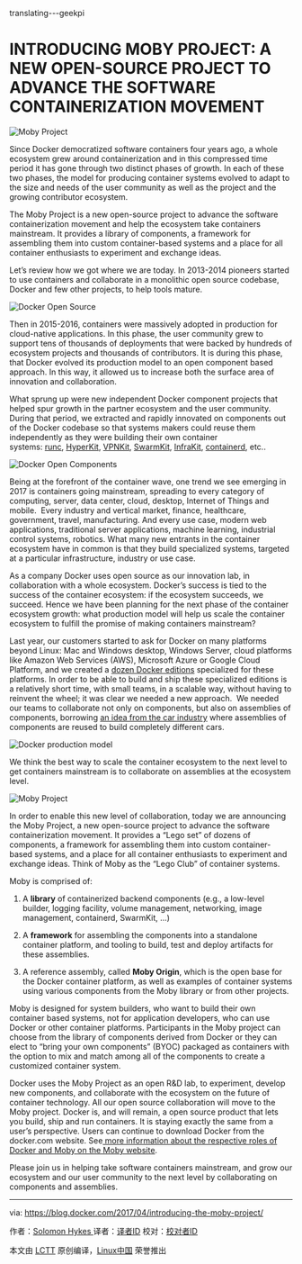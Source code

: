 translating---geekpi

INTRODUCING MOBY PROJECT: A NEW OPEN-SOURCE PROJECT TO ADVANCE THE SOFTWARE CONTAINERIZATION MOVEMENT
============================================================

![Moby Project](https://i0.wp.com/blog.docker.com/wp-content/uploads/1-2.png?resize=763%2C275&ssl=1)

Since Docker democratized software containers four years ago, a whole ecosystem grew around containerization and in this compressed time period it has gone through two distinct phases of growth. In each of these two phases, the model for producing container systems evolved to adapt to the size and needs of the user community as well as the project and the growing contributor ecosystem.

The Moby Project is a new open-source project to advance the software containerization movement and help the ecosystem take containers mainstream. It provides a library of components, a framework for assembling them into custom container-based systems and a place for all container enthusiasts to experiment and exchange ideas.

Let’s review how we got where we are today. In 2013-2014 pioneers started to use containers and collaborate in a monolithic open source codebase, Docker and few other projects, to help tools mature.

![Docker Open Source](https://i0.wp.com/blog.docker.com/wp-content/uploads/2-2.png?resize=975%2C548&ssl=1)

Then in 2015-2016, containers were massively adopted in production for cloud-native applications. In this phase, the user community grew to support tens of thousands of deployments that were backed by hundreds of ecosystem projects and thousands of contributors. It is during this phase, that Docker evolved its production model to an open component based approach. In this way, it allowed us to increase both the surface area of innovation and collaboration.

What sprung up were new independent Docker component projects that helped spur growth in the partner ecosystem and the user community. During that period, we extracted and rapidly innovated on components out of the Docker codebase so that systems makers could reuse them independently as they were building their own container systems: [runc][7], [HyperKit][8], [VPNKit][9], [SwarmKit][10], [InfraKit][11], [containerd][12], etc..

![Docker Open Components](https://i1.wp.com/blog.docker.com/wp-content/uploads/3-2.png?resize=975%2C548&ssl=1)

Being at the forefront of the container wave, one trend we see emerging in 2017 is containers going mainstream, spreading to every category of computing, server, data center, cloud, desktop, Internet of Things and mobile.  Every industry and vertical market, finance, healthcare, government, travel, manufacturing. And every use case, modern web applications, traditional server applications, machine learning, industrial control systems, robotics. What many new entrants in the container ecosystem have in common is that they build specialized systems, targeted at a particular infrastructure, industry or use case.

As a company Docker uses open source as our innovation lab, in collaboration with a whole ecosystem. Docker’s success is tied to the success of the container ecosystem: if the ecosystem succeeds, we succeed. Hence we have been planning for the next phase of the container ecosystem growth: what production model will help us scale the container ecosystem to fulfill the promise of making containers mainstream?

Last year, our customers started to ask for Docker on many platforms beyond Linux: Mac and Windows desktop, Windows Server, cloud platforms like Amazon Web Services (AWS), Microsoft Azure or Google Cloud Platform, and we created a [dozen Docker editions][13] specialized for these platforms. In order to be able to build and ship these specialized editions is a relatively short time, with small teams, in a scalable way, without having to reinvent the wheel; it was clear we needed a new approach.  We needed our teams to collaborate not only on components, but also on assemblies of components, borrowing [an idea from the car industry][14] where assemblies of components are reused to build completely different cars.

![Docker production model](https://i1.wp.com/blog.docker.com/wp-content/uploads/4-2.png?resize=975%2C548&ssl=1)

We think the best way to scale the container ecosystem to the next level to get containers mainstream is to collaborate on assemblies at the ecosystem level.

![Moby Project](https://i0.wp.com/blog.docker.com/wp-content/uploads/5-2.png?resize=975%2C548&ssl=1)

In order to enable this new level of collaboration, today we are announcing the Moby Project, a new open-source project to advance the software containerization movement. It provides a “Lego set” of dozens of components, a framework for assembling them into custom container-based systems, and a place for all container enthusiasts to experiment and exchange ideas. Think of Moby as the “Lego Club” of container systems.

Moby is comprised of:

1.  A **library** of containerized backend components (e.g., a low-level builder, logging facility, volume management, networking, image management, containerd, SwarmKit, …)

2.  A **framework** for assembling the components into a standalone container platform, and tooling to build, test and deploy artifacts for these assemblies.

3.  A reference assembly, called **Moby Origin**, which is the open base for the Docker container platform, as well as examples of container systems using various components from the Moby library or from other projects.

Moby is designed for system builders, who want to build their own container based systems, not for application developers, who can use Docker or other container platforms. Participants in the Moby project can choose from the library of components derived from Docker or they can elect to “bring your own components” (BYOC) packaged as containers with the option to mix and match among all of the components to create a customized container system.

Docker uses the Moby Project as an open R&D lab, to experiment, develop new components, and collaborate with the ecosystem on the future of container technology. All our open source collaboration will move to the Moby project. Docker is, and will remain, a open source product that lets you build, ship and run containers. It is staying exactly the same from a user’s perspective. Users can continue to download Docker from the docker.com website. See[ more information about the respective roles of Docker and Moby on the Moby website][15].

Please join us in helping take software containers mainstream, and grow our ecosystem and our user community to the next level by collaborating on components and assemblies.

--------------------------------------------------------------------------------

via: https://blog.docker.com/2017/04/introducing-the-moby-project/

作者：[Solomon Hykes ][a]
译者：[译者ID](https://github.com/译者ID)
校对：[校对者ID](https://github.com/校对者ID)

本文由 [LCTT](https://github.com/LCTT/TranslateProject) 原创编译，[Linux中国](https://linux.cn/) 荣誉推出

[a]:https://blog.docker.com/author/solomon/
[1]:https://blog.docker.com/author/solomon/
[2]:https://blog.docker.com/tag/containerization/
[3]:https://blog.docker.com/tag/moby-library/
[4]:https://blog.docker.com/tag/moby-origin/
[5]:https://blog.docker.com/tag/moby-project/
[6]:https://blog.docker.com/tag/open-source/
[7]:https://github.com/opencontainers/runc
[8]:https://github.com/docker/hyperkit
[9]:https://github.com/docker/vpnkit
[10]:https://github.com/docker/swarmkit
[11]:https://github.com/docker/infrakit
[12]:https://github.com/containerd/containerd
[13]:https://blog.docker.com/2017/03/docker-enterprise-edition/
[14]:https://en.wikipedia.org/wiki/List_of_Volkswagen_Group_platforms
[15]:https://mobyproject.org/#moby-and-docker
